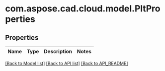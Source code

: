 
# com.aspose.cad.cloud.model.PltProperties

## Properties
Name | Type | Description | Notes
------------ | ------------- | ------------- | -------------


[[Back to Model list]](API_README.md#documentation-for-models) [[Back to API list]](API_README.md#documentation-for-api-endpoints) [[Back to API_README]](API_README.md)

